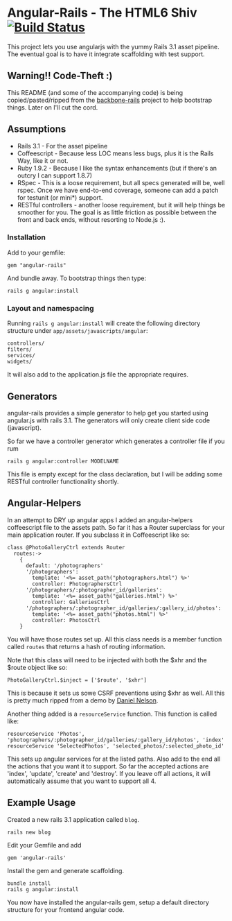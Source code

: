 # Angular-Rails - The HTML6 Shiv [![Build Status](https://secure.travis-ci.org/ludicast/angular-rails.png)](http://travis-ci.org/ludicast/angular-rails)

This project lets you use angularjs with the yummy Rails 3.1 asset pipeline.  The eventual goal is to have it integrate scaffolding with test support.

## Warning!! Code-Theft :)

This README (and some of the accompanying code) is being copied/pasted/ripped from the [backbone-rails](http://github.com/codebrew/backbone-rails) project to help bootstrap things.  Later on I'll cut the cord.

## Assumptions

* Rails 3.1 - For the asset pipeline
* Coffeescript - Because less LOC means less bugs, plus it is the Rails Way, like it or not.
* Ruby 1.9.2 - Because I like the syntax enhancements (but if there's an outcry I can support 1.8.7)
* RSpec - This is a loose requirement, but all specs generated will be, well rspec.  Once we have end-to-end coverage, someone can add a patch for testunit (or mini*) support.
* RESTful controllers - another loose requirement, but it will help things be smoother for you.  The goal is as little friction as possible between the front and back ends, without resorting to Node.js :).

### Installation

Add to your gemfile:

    gem "angular-rails"
  
And bundle away.  To bootstrap things then type:

    rails g angular:install

### Layout and namespacing

Running `rails g angular:install` will create the following directory structure under `app/assets/javascripts/angular`:
  
    controllers/
    filters/
    services/
    widgets/

It will also add to the application.js file the appropriate requires.

## Generators

angular-rails provides a simple generator to help get you started using angular.js with rails 3.1.  The generators will only create client side code (javascript).

So far we have a controller generator which generates a controller file if you rum

    rails g angular:controller MODELNAME

This file is empty except for the class declaration, but I will be adding some RESTful controller functionality shortly.

## Angular-Helpers

In an attempt to DRY up angular apps I added an angular-helpers coffeescript file to the assets path.  So far it has a Router superclass for your main application router.  If you subclass it in Coffeescript like so:

    class @PhotoGalleryCtrl extends Router
      routes:->
        {
          default: '/photographers'
          '/photographers':
            template: '<%= asset_path("photographers.html") %>'
            controller: PhotographersCtrl
          '/photographers/:photographer_id/galleries':
            template: '<%= asset_path("galleries.html") %>'
            controller: GalleriesCtrl
          '/photographers/:photographer_id/galleries/:gallery_id/photos':
            template: '<%= asset_path("photos.html") %>'
            controller: PhotosCtrl
        }

You will have those routes set up.  All this class needs is a member function called `routes` that returns a hash of routing information.

Note that this class will need to be injected with both the $xhr and the $route object like so:

    PhotoGalleryCtrl.$inject = ['$route', '$xhr']

This is because it sets us sowe CSRF preventions using $xhr as well.  All this is pretty much ripped from a demo by [Daniel Nelson](https://github.com/centresource/angularjs_rails_demo).

Another thing added is a `resourceService` function.  This function is called like:

	resourceService 'Photos', 'photographers/:photographer_id/galleries/:gallery_id/photos', 'index'
	resourceService 'SelectedPhotos', 'selected_photos/:selected_photo_id'
     
This sets up angular services for at the listed paths.  Also add to the end all the actions that you want it to support.  So far the accepted actions are 'index', 'update', 'create' and 'destroy'.  If you leave off all actions, it will automatically assume that you want to support all 4.

## Example Usage

Created a new rails 3.1 application called `blog`.

    rails new blog

Edit your Gemfile and add

    gem 'angular-rails'

Install the gem and generate scaffolding.

    bundle install
    rails g angular:install
  
You now have installed the angular-rails gem, setup a default directory structure for your frontend angular code.
